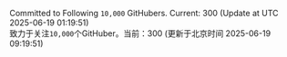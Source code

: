 Committed to Following `10,000` GitHubers. Current: <!-- FOLLOWING_COUNT -->300<!-- FOLLOWING_COUNT --> (Update at UTC <!-- LAST_UPDATED -->2025-06-19 01:19:51<!-- LAST_UPDATED -->)<br>
致力于关注`10,000`个GitHuber。当前：<!-- FOLLOWING_COUNT -->300<!-- FOLLOWING_COUNT --> (更新于北京时间 <!-- LAST_UPDATED_CST -->2025-06-19 09:19:51<!-- LAST_UPDATED_CST -->)
